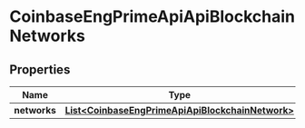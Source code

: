 
# CoinbaseEngPrimeApiApiBlockchainNetworks

## Properties
Name | Type | Description | Notes
------------ | ------------- | ------------- | -------------
**networks** | [**List&lt;CoinbaseEngPrimeApiApiBlockchainNetwork&gt;**](CoinbaseEngPrimeApiApiBlockchainNetwork.md) |  | 



